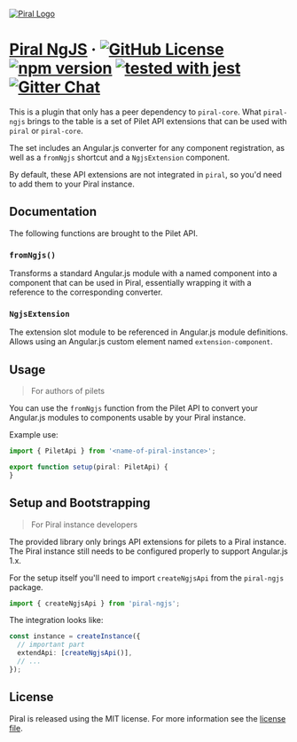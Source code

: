 [![Piral Logo](https://github.com/smapiot/piral/raw/master/docs/assets/logo.png)](https://piral.io)

# [Piral NgJS](https://piral.io) &middot; [![GitHub License](https://img.shields.io/badge/license-MIT-blue.svg)](https://github.com/smapiot/piral/blob/master/LICENSE) [![npm version](https://img.shields.io/npm/v/piral-ngjs.svg?style=flat)](https://www.npmjs.com/package/piral-ngjs) [![tested with jest](https://img.shields.io/badge/tested_with-jest-99424f.svg)](https://jestjs.io) [![Gitter Chat](https://badges.gitter.im/gitterHQ/gitter.png)](https://gitter.im/piral-io/community)

This is a plugin that only has a peer dependency to `piral-core`. What `piral-ngjs` brings to the table is a set of Pilet API extensions that can be used with `piral` or `piral-core`.

The set includes an Angular.js converter for any component registration, as well as a `fromNgjs` shortcut and a `NgjsExtension` component.

By default, these API extensions are not integrated in `piral`, so you'd need to add them to your Piral instance.

## Documentation

The following functions are brought to the Pilet API.

### `fromNgjs()`

Transforms a standard Angular.js module with a named component into a component that can be used in Piral, essentially wrapping it with a reference to the corresponding converter.

### `NgjsExtension`

The extension slot module to be referenced in Angular.js module definitions. Allows using an Angular.js custom element named `extension-component`.

## Usage

> For authors of pilets

You can use the `fromNgjs` function from the Pilet API to convert your Angular.js modules to components usable by your Piral instance.

Example use:

```ts
import { PiletApi } from '<name-of-piral-instance>';

export function setup(piral: PiletApi) {
}
```

## Setup and Bootstrapping

> For Piral instance developers

The provided library only brings API extensions for pilets to a Piral instance. The Piral instance still needs to be configured properly to support Angular.js 1.x.

For the setup itself you'll need to import `createNgjsApi` from the `piral-ngjs` package.

```ts
import { createNgjsApi } from 'piral-ngjs';
```

The integration looks like:

```ts
const instance = createInstance({
  // important part
  extendApi: [createNgjsApi()],
  // ...
});
```

## License

Piral is released using the MIT license. For more information see the [license file](./LICENSE).
